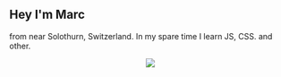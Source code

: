 ## Hey I'm Marc 

from near Solothurn, Switzerland.
In my spare time I learn JS, CSS. and other.

<p align="center">
  <a href="http://twitter.com/marcschoeni">
    <img src="https://img.shields.io/twitter/follow/marcschoeni?label=Twitter&logo=twitter&style=for-the-badge&color=blue"/>
  </a>
</p>
